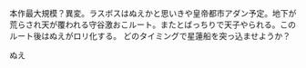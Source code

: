 本作最大規模？異変。ラスボスはぬえかと思いきや皇帝都市アダン予定。地下が荒らされ天が覆われる守谷激おこルート。またとばっちりで天子やられる。このルート後はぬえがロリ化する。
どのタイミングで星蓮船を突っ込ませようか？


ぬえ